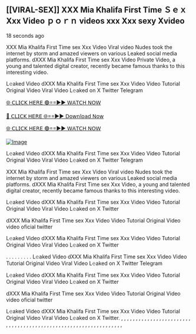 ## [[VIRAL-SEX]] XXX Mia Khalifa First Time Ｓｅｘ Xxx Video ｐｏｒｎ videos xxx Xxx sexy Xvideo

18 seconds ago

XXX Mia Khalifa First Time sex Xxx Video Viral video Nudes took the internet by storm and amazed viewers on various Leaked social media platforms. dXXX Mia Khalifa First Time sex Xxx Video Private Video, a young and talented digital creator, recently became famous thanks to this interesting video.

L𝚎aked Video dXXX Mia Khalifa First Time sex Xxx Video Video Tutorial Original Video Viral Video L𝚎aked on X Twitter Telegram

[🌐 𝖢𝖫𝖨𝖢𝖪 𝖧𝖤𝖱𝖤 🟢==►► 𝖶𝖠𝖳𝖢𝖧 𝖭𝖮𝖶](https://3-tanei-pinik.blogspot.com/2025/02/viral-video.html)

[🔴 𝖢𝖫𝖨𝖢𝖪 𝖧𝖤𝖱𝖤 🌐==►► 𝖣𝗈𝗐𝗇𝗅𝗈𝖺𝖽 𝖭𝗈𝗐](https://3-tanei-pinik.blogspot.com/2025/02/viral-video.html)

[🌐 𝖢𝖫𝖨𝖢𝖪 𝖧𝖤𝖱𝖤 🟢==►► 𝖶𝖠𝖳𝖢𝖧 𝖭𝖮𝖶](https://3-tanei-pinik.blogspot.com/2025/02/viral-video.html)

[![Image](https://github.com/user-attachments/assets/ff3b7bd4-415c-4ca3-a6c8-b1f096193c29)](https://3-tanei-pinik.blogspot.com/2025/02/viral-video.html)

L𝚎aked Video dXXX Mia Khalifa First Time sex Xxx Video Video Tutorial Original Video Viral Video L𝚎aked on X Twitter Telegram

XXX Mia Khalifa First Time sex Xxx Video Viral video Nudes took the internet by storm and amazed viewers on various Leaked social media platforms. dXXX Mia Khalifa First Time sex Xxx Video, a young and talented digital creator, recently became famous thanks to this interesting video.

L𝚎aked Video dXXX Mia Khalifa First Time sex Xxx Video Video Tutorial Original Video Viral Video L𝚎aked on X Twitter

dXXX Mia Khalifa First Time sex Xxx Video Video Tutorial Original Video video oficial twitter

L𝚎aked Video dXXX Mia Khalifa First Time sex Xxx Video Video Tutorial Original Video Viral Video L𝚎aked on X Twitter

. . . . . . . . . L𝚎aked Video dXXX Mia Khalifa First Time sex Xxx Video Video Tutorial Original Video Viral Video L𝚎aked on X Twitter Telegram

L𝚎aked Video dXXX Mia Khalifa First Time sex Xxx Video Video Tutorial Original Video Viral Video L𝚎aked on X Twitter

dXXX Mia Khalifa First Time sex Xxx Video Video Tutorial Original Video video oficial twitter

L𝚎aked Video dXXX Mia Khalifa First Time sex Xxx Video Video Tutorial Original Video Viral Video L𝚎aked on X Twitter.
,
,
,
,
,
,
,
,
,
,
,
,
,
,
,
,
,
,
,
,
,
,
,
,
,
,
,
,
,
,
,
,
,
,
,
,
,
,
,
,
,
,
,
,
,
,
,
,
,
,
,
,
,
,
,
,
,
,
,
,
,
,
,
,
